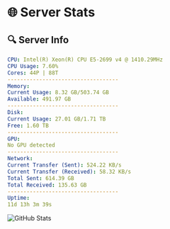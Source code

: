 # 🌐 Server Stats
## 🔍 Server Info
```yaml
CPU: Intel(R) Xeon(R) CPU E5-2699 v4 @ 1410.29MHz
CPU Usage: 7.60%
Cores: 44P | 88T
-----------------------------------
Memory:
Current Usage: 8.32 GB/503.74 GB
Available: 491.97 GB
-----------------------------------
Disk:
Current Usage: 27.01 GB/1.71 TB
Free: 1.60 TB
-----------------------------------
GPU:
No GPU detected
-----------------------------------
Network:
Current Transfer (Sent): 524.22 KB/s
Current Transfer (Received): 58.32 KB/s
Total Sent: 614.39 GB
Total Received: 135.63 GB
-----------------------------------
Uptime:
11d 13h 3m 39s
```
![GitHub Stats](https://img.shields.io/badge/Updated-2025-05-01_06:12:27-blue)